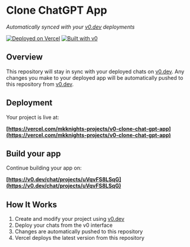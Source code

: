 # Clone ChatGPT App

*Automatically synced with your [v0.dev](https://v0.dev) deployments*

[![Deployed on Vercel](https://img.shields.io/badge/Deployed%20on-Vercel-black?style=for-the-badge&logo=vercel)](https://vercel.com/mkknights-projects/v0-clone-chat-gpt-app)
[![Built with v0](https://img.shields.io/badge/Built%20with-v0.dev-black?style=for-the-badge)](https://v0.dev/chat/projects/uVqvFS8LSqG)

## Overview

This repository will stay in sync with your deployed chats on [v0.dev](https://v0.dev).
Any changes you make to your deployed app will be automatically pushed to this repository from [v0.dev](https://v0.dev).

## Deployment

Your project is live at:

**[https://vercel.com/mkknights-projects/v0-clone-chat-gpt-app](https://vercel.com/mkknights-projects/v0-clone-chat-gpt-app)**

## Build your app

Continue building your app on:

**[https://v0.dev/chat/projects/uVqvFS8LSqG](https://v0.dev/chat/projects/uVqvFS8LSqG)**

## How It Works

1. Create and modify your project using [v0.dev](https://v0.dev)
2. Deploy your chats from the v0 interface
3. Changes are automatically pushed to this repository
4. Vercel deploys the latest version from this repository
